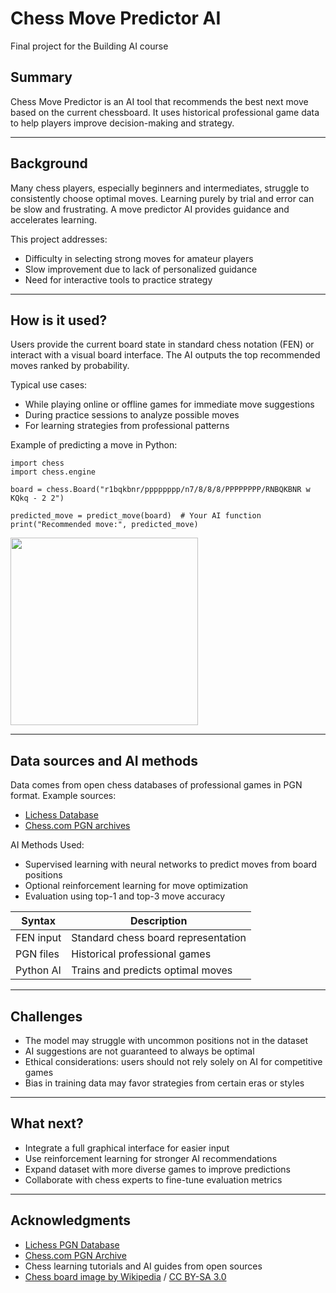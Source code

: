 # Chess Move Predictor AI

Final project for the Building AI course

## Summary

Chess Move Predictor is an AI tool that recommends the best next move based on the current chessboard. It uses historical professional game data to help players improve decision-making and strategy.

---

## Background

Many chess players, especially beginners and intermediates, struggle to consistently choose optimal moves. Learning purely by trial and error can be slow and frustrating. A move predictor AI provides guidance and accelerates learning.

This project addresses:

* Difficulty in selecting strong moves for amateur players
* Slow improvement due to lack of personalized guidance
* Need for interactive tools to practice strategy

---

## How is it used?

Users provide the current board state in standard chess notation (FEN) or interact with a visual board interface. The AI outputs the top recommended moves ranked by probability.

Typical use cases:

* While playing online or offline games for immediate move suggestions
* During practice sessions to analyze possible moves
* For learning strategies from professional patterns

Example of predicting a move in Python:

```
import chess
import chess.engine

board = chess.Board("r1bqkbnr/pppppppp/n7/8/8/8/PPPPPPPP/RNBQKBNR w KQkq - 2 2")

predicted_move = predict_move(board)  # Your AI function
print("Recommended move:", predicted_move)
```

<img src="https://upload.wikimedia.org/wikipedia/commons/4/4f/Chess_board_opening_staunton.jpg" width="300">

---

## Data sources and AI methods

Data comes from open chess databases of professional games in PGN format. Example sources:

* [Lichess Database](https://database.lichess.org/)
* [Chess.com PGN archives](https://www.chess.com/games/archive)

AI Methods Used:

* Supervised learning with neural networks to predict moves from board positions
* Optional reinforcement learning for move optimization
* Evaluation using top-1 and top-3 move accuracy

| Syntax    | Description                         |
| --------- | ----------------------------------- |
| FEN input | Standard chess board representation |
| PGN files | Historical professional games       |
| Python AI | Trains and predicts optimal moves   |

---

## Challenges

* The model may struggle with uncommon positions not in the dataset
* AI suggestions are not guaranteed to always be optimal
* Ethical considerations: users should not rely solely on AI for competitive games
* Bias in training data may favor strategies from certain eras or styles

---

## What next?

* Integrate a full graphical interface for easier input
* Use reinforcement learning for stronger AI recommendations
* Expand dataset with more diverse games to improve predictions
* Collaborate with chess experts to fine-tune evaluation metrics

---

## Acknowledgments

* [Lichess PGN Database](https://database.lichess.org/)
* [Chess.com PGN Archive](https://www.chess.com/games/archive)
* Chess learning tutorials and AI guides from open sources
* [Chess board image by Wikipedia](https://upload.wikimedia.org/wikipedia/commons/4/4f/Chess_board_opening_staunton.jpg) / [CC BY-SA 3.0](https://creativecommons.org/licenses/by-sa/3.0)

